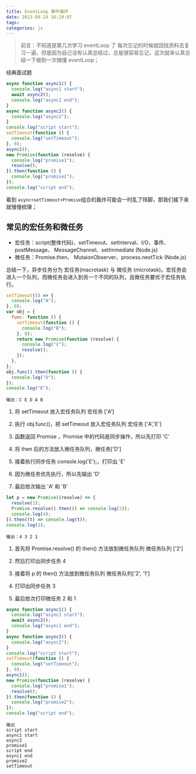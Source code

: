 ```yaml
---
title: EventLoop 事件循环
date: 2023-04-24 16:29:07
tags:
categories: js
---
```


> 前言：不知道是第几次学习 eventLoop 了 每次忘记的时候就回找资料去复习一遍，但是因为自己没有认真总结过，总是很容易忘记，这次就来认真总结一下做到一次搞懂 eventLoop；

经典面试题

```js
async function async1() {
  console.log("async1 start");
  await async2();
  console.log("async1 end");
}
async function async2() {
  console.log("async2");
}
console.log("script start");
setTimeout(function () {
  console.log("setTimeout");
}, 0);
async1();
new Promise(function (resolve) {
  console.log("promise1");
  resolve();
}).then(function () {
  console.log("promise2");
});
console.log("script end");
```

看到 `async+setTimeout+Promise`组合的轰炸可能会一时乱了阵脚，那我们接下来就慢慢梳理；

## 常见的宏任务和微任务

- 宏任务：script(整体代码)、setTimeout、setInterval、I/O、事件、postMessage、 MessageChannel、setImmediate (Node.js)
- 微任务：Promise.then、 MutaionObserver、process.nextTick (Node.js)

总结一下，异步任务分为 宏任务(macrotask) 与 微任务 (microtask)。宏任务会进入一个队列，而微任务会进入到另一个不同的队列，且微任务要优于宏任务执行。

```js
setTimeout(() => {
  console.log("A");
}, 0);
var obj = {
  func: function () {
    setTimeout(function () {
      console.log("B");
    }, 0);
    return new Promise(function (resolve) {
      console.log("C");
      resolve();
    });
  },
};
obj.func().then(function () {
  console.log("D");
});
console.log("E");
```

```
输出：C E D A B
```

1. 将 setTimeout 放入宏任务队列 宏任务 ['A']

2. 执行 obj.func()，把 setTimeout 放入宏任务队列 宏任务 ['A','E']

3. 函数返回 Promise ，Promise 中的代码是同步操作，所以先打印 'C'

4. 将 then 后的方法放入微任务队列，微任务['D']

5. 接着执行同步任务 console.log('E');，打印出 'E'

6. 因为微任务优先执行，所以先输出 'D'

7. 最后依次输出 'A' 和 'B'

```js
let p = new Promise((resolve) => {
  resolve(1);
  Promise.resolve().then(() => console.log(2));
  console.log(4);
}).then((t) => console.log(t));
console.log(3);
```

```
输出：4 3 2 1
```

1. 首先将 Promise.resolve() 的 then() 方法放到微任务队列 微任务队列 ['2']

2. 然后打印出同步任务 4

3. 接着将 p 的 then() 方法放到微任务队列 微任务队列['2', '1']

4. 打印出同步任务 3

5. 最后依次打印微任务 2 和 1

```js
async function async1() {
  console.log("async1 start");
  await async2();
  console.log("async1 end");
}
async function async2() {
  console.log("async2");
}
console.log("script start");
setTimeout(function () {
  console.log("setTimeout");
}, 0);
async1();
new Promise(function (resolve) {
  console.log("promise1");
  resolve();
}).then(function () {
  console.log("promise2");
});
console.log("script end");
```

```
输出
script start
async1 start
async2
promise1
script end
async1 end
promise2
setTimeout
```
